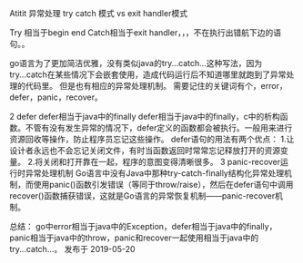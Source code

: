 Atitit 异常处理 try catch 模式 vs exit handler模式



Try   相当于begin  end
Catch相当于exit handler，，，不在执行出错航下边的语句。。



go语言为了更加简洁优雅，没有类似java的try...catch...这种写法，因为try...catch在某些情况下会嵌套使用，造成代码运行后不知道哪里就跑到了异常处理的代码里。
但是也有相应的异常处理机制。
需要记住的关键词有个，error，defer，panic，recover。




2 defer   defer相当于java中的finally
defer相当于java中的finally，c中的析构函数。不管有没有发生异常的情况下，defer定义的函数都会被执行。一般用来进行资源回收等操作，防止程序员忘记这些操作。
defer语句的用法有两个优点：
1.让设计者永远也不会忘记关闭文件，有时当函数返回时常常忘记释放打开的资源变量。
2.将关闭和打开靠在一起，程序的意图变得清晰很多。
3 panic-recover运行时异常处理机制
Go语言中没有Java中那种try-catch-finally结构化异常处理机制，而使用panic()函数引发错误（等同于throw/raise），然后在defer语句中调用recover()函数捕获错误，这就是Go语言的异常恢复机制——panic-recover机制。



总结：
go中error相当于java中的Exception，defer相当于java中的finally，panic相当于java中的throw，panic和recover一起使用相当于java中的try...catch...。
发布于 2019-05-20

